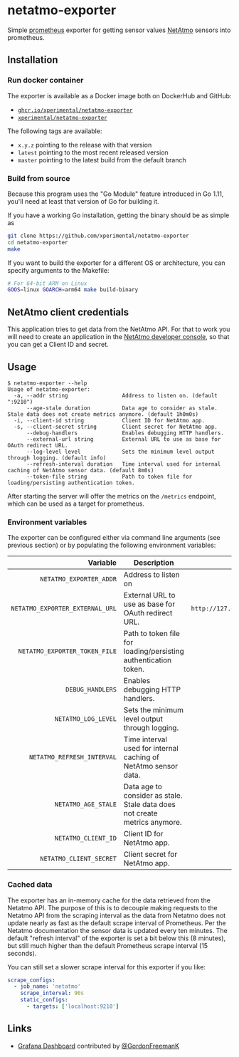 # netatmo-exporter

Simple [prometheus](https://prometheus.io) exporter for getting sensor values [NetAtmo](https://www.netatmo.com) sensors into prometheus.

## Installation

### Run docker container

The exporter is available as a Docker image both on DockerHub and GitHub:

- [`ghcr.io/xperimental/netatmo-exporter`](https://github.com/xperimental/netatmo-exporter/pkgs/container/netatmo-exporter)
- [`xperimental/netatmo-exporter`](https://hub.docker.com/r/xperimental/netatmo-exporter/)

The following tags are available:

- `x.y.z` pointing to the release with that version
- `latest` pointing to the most recent released version
- `master` pointing to the latest build from the default branch

### Build from source

Because this program uses the "Go Module" feature introduced in Go 1.11, you'll need at least that version of Go for building it.

If you have a working Go installation, getting the binary should be as simple as

```bash
git clone https://github.com/xperimental/netatmo-exporter
cd netatmo-exporter
make
```

If you want to build the exporter for a different OS or architecture, you can specify arguments to the Makefile:

```bash
# For 64-bit ARM on Linux
GOOS=linux GOARCH=arm64 make build-binary
```

## NetAtmo client credentials

This application tries to get data from the NetAtmo API. For that to work you will need to create an application in the [NetAtmo developer console](https://dev.netatmo.com/apps/), so that you can get a Client ID and secret.

## Usage

```plain
$ netatmo-exporter --help
Usage of netatmo-exporter:
  -a, --addr string                 Address to listen on. (default ":9210")
      --age-stale duration          Data age to consider as stale. Stale data does not create metrics anymore. (default 1h0m0s)
  -i, --client-id string            Client ID for NetAtmo app.
  -s, --client-secret string        Client secret for NetAtmo app.
      --debug-handlers              Enables debugging HTTP handlers.
      --external-url string         External URL to use as base for OAuth redirect URL.
      --log-level level             Sets the minimum level output through logging. (default info)
      --refresh-interval duration   Time interval used for internal caching of NetAtmo sensor data. (default 8m0s)
      --token-file string           Path to token file for loading/persisting authentication token.
```

After starting the server will offer the metrics on the `/metrics` endpoint, which can be used as a target for prometheus.

### Environment variables

The exporter can be configured either via command line arguments (see previous section) or by populating the following environment variables:

|                        Variable | Description                                                                |                 Default |
|--------------------------------:|----------------------------------------------------------------------------|------------------------:|
|         `NETATMO_EXPORTER_ADDR` | Address to listen on                                                       |                 `:9210` |
| `NETATMO_EXPORTER_EXTERNAL_URL` | External URL to use as base for OAuth redirect URL.                        | `http://127.0.0.1:9210` |
|   `NETATMO_EXPORTER_TOKEN_FILE` | Path to token file for loading/persisting authentication token.            |                         |
|                `DEBUG_HANDLERS` | Enables debugging HTTP handlers.                                           |                         |
|             `NETATMO_LOG_LEVEL` | Sets the minimum level output through logging.                             |                  `info` |
|      `NETATMO_REFRESH_INTERVAL` | Time interval used for internal caching of NetAtmo sensor data.            |                    `8m` |
|             `NETATMO_AGE_STALE` | Data age to consider as stale. Stale data does not create metrics anymore. |                    `1h` |
|             `NETATMO_CLIENT_ID` | Client ID for NetAtmo app.                                                 |                         |
|         `NETATMO_CLIENT_SECRET` | Client secret for NetAtmo app.                                             |                         |

### Cached data

The exporter has an in-memory cache for the data retrieved from the Netatmo API. The purpose of this is to decouple making requests to the Netatmo API from the scraping interval as the data from Netatmo does not update nearly as fast as the default scrape interval of Prometheus. Per the Netatmo documentation the sensor data is updated every ten minutes. The default "refresh interval" of the exporter is set a bit below this (8 minutes), but still much higher than the default Prometheus scrape interval (15 seconds).

You can still set a slower scrape interval for this exporter if you like:

```yml
scrape_configs:
  - job_name: 'netatmo'
    scrape_interval: 90s
    static_configs:
      - targets: ['localhost:9210']
```

## Links

- [Grafana Dashboard](https://grafana.com/grafana/dashboards/13672) contributed by [@GordonFreemanK](https://github.com/GordonFreemanK)
